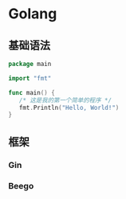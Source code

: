 # Golang

## 基础语法


```go
package main

import "fmt"

func main() {
   /* 这是我的第一个简单的程序 */
   fmt.Println("Hello, World!")
}
```

## 框架
### Gin
### Beego


